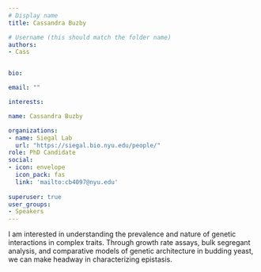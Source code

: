 ```yaml
---
# Display name
title: Cassandra Buzby

# Username (this should match the folder name)
authors:
- Cass


bio: 

email: ""

interests:

name: Cassandra Buzby 

organizations:
- name: Siegal Lab
  url: "https://siegal.bio.nyu.edu/people/"
role: PhD Candidate
social:
- icon: envelope
  icon_pack: fas
  link: 'mailto:cb4097@nyu.edu'
  
superuser: true
user_groups:
- Speakers
---
```


I am interested in understanding the prevalence and nature of genetic interactions in complex traits. Through growth rate assays, bulk segregant analysis, and comparative models of genetic architecture in budding yeast, we can make headway in characterizing epistasis.
